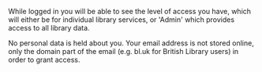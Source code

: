 While logged in you will be able to see the level of access you have, which will either be for individual library services, or 'Admin' which provides access to all library data.

No personal data is held about you. Your email address is not stored online, only the domain part of the email (e.g. bl.uk for British Library users) in order to grant access.
